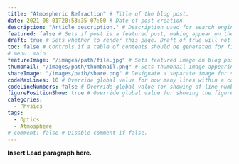 ```yaml
---
title: "Atmospheric Refraction" # Title of the blog post.
date: 2021-08-01T20:53:35-07:00 # Date of post creation.
description: "Article description." # Description used for search engine.
featured: false # Sets if post is a featured post, making appear on the home page side bar.
draft: true # Sets whether to render this page. Draft of true will not be rendered.
toc: false # Controls if a table of contents should be generated for first-level links automatically.
# menu: main
featureImage: "/images/path/file.jpg" # Sets featured image on blog post.
thumbnail: "/images/path/thumbnail.png" # Sets thumbnail image appearing inside card on homepage.
shareImage: "/images/path/share.png" # Designate a separate image for social media sharing.
codeMaxLines: 10 # Override global value for how many lines within a code block before auto-collapsing.
codeLineNumbers: false # Override global value for showing of line numbers within code block.
figurePositionShow: true # Override global value for showing the figure label.
categories:
  - Physics
tags:
  - Optics
  - Atmosphere
# comment: false # Disable comment if false.
---
```


**Insert Lead paragraph here.**
